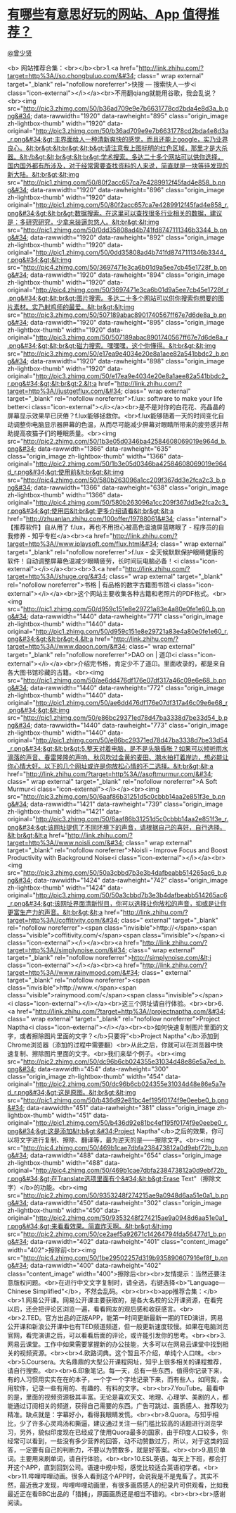 
#  [有哪些有意思好玩的网站、App 值得推荐？](https://zhihu.com/questions/26488686)



[@曾少贤](https://zhihu.com/people/fdc7221dee84f1e5238d08178df1a3cc)

&lt;b&gt; 网站推荐合集：&lt;br&gt;&lt;/b&gt;&lt;br&gt;1.&lt;a href=&#34;http://link.zhihu.com/?target=http%3A//so.chongbuluo.com/&#34; class=&#34; wrap external&#34; target=&#34;_blank&#34; rel=&#34;nofollow noreferrer&#34;&gt;快搜 — 搜索快人一步&lt;i class=&#34;icon-external&#34;&gt;&lt;/i&gt;&lt;/a&gt;&lt;br&gt;不用翻qiang就能用谷歌，我会乱说？&lt;br&gt;&lt;img src=&#34;http://pic3.zhimg.com/50/b36ad709e9e7b6631778cd2bda4e8d3a_b.png&#34; data-rawwidth=&#34;1920&#34; data-rawheight=&#34;895&#34; class=&#34;origin_image zh-lightbox-thumb&#34; width=&#34;1920&#34; data-original=&#34;http://pic3.zhimg.com/50/b36ad709e9e7b6631778cd2bda4e8d3a_r.png&#34;&gt;主界面给人一种清新爽快的感觉，而且还能上google，实乃业界良心。&lt;br&gt;&lt;br&gt;&lt;b&gt;请注意我上图标明的红色区域，那里才是大杀器。&lt;/b&gt;&lt;br&gt;&lt;br&gt;学术搜索。多达二十多个网站可以供你选择，国内国外都有所涉及，对于经常需要查找资料的人来说，简直就是一块等待发现的新大陆。&lt;br&gt;&lt;img src=&#34;http://pic1.zhimg.com/50/80f2acc657ca7e4289912f45fad4e858_b.png&#34; data-rawwidth=&#34;1920&#34; data-rawheight=&#34;896&#34; class=&#34;origin_image zh-lightbox-thumb&#34; width=&#34;1920&#34; data-original=&#34;http://pic1.zhimg.com/50/80f2acc657ca7e4289912f45fad4e858_r.png&#34;&gt;&lt;br&gt;数据搜索。在这里可以查找很多行业相关的数据，建议是：多研究研究，少拿来装逼忽悠人。&lt;br&gt;&lt;img src=&#34;http://pic1.zhimg.com/50/0dd35808ad4b741fd8747111346b3344_b.png&#34; data-rawwidth=&#34;1920&#34; data-rawheight=&#34;892&#34; class=&#34;origin_image zh-lightbox-thumb&#34; width=&#34;1920&#34; data-original=&#34;http://pic1.zhimg.com/50/0dd35808ad4b741fd8747111346b3344_r.png&#34;&gt;&lt;img src=&#34;http://pic4.zhimg.com/50/3697471e3ca6b01d9a5ee7cb45e1728f_b.png&#34; data-rawwidth=&#34;1920&#34; data-rawheight=&#34;894&#34; class=&#34;origin_image zh-lightbox-thumb&#34; width=&#34;1920&#34; data-original=&#34;http://pic4.zhimg.com/50/3697471e3ca6b01d9a5ee7cb45e1728f_r.png&#34;&gt;&lt;br&gt;图片搜索。多达二十多个网站可以供你搜索你想要的图片素材。实乃射鸡师的最爱。&lt;br&gt;&lt;img src=&#34;http://pic3.zhimg.com/50/507189abac8901740567ff67e7d6de8a_b.png&#34; data-rawwidth=&#34;1920&#34; data-rawheight=&#34;895&#34; class=&#34;origin_image zh-lightbox-thumb&#34; width=&#34;1920&#34; data-original=&#34;http://pic3.zhimg.com/50/507189abac8901740567ff67e7d6de8a_r.png&#34;&gt;&lt;br&gt;磁力搜索。嘿嘿嘿，这个你懂得。&lt;br&gt;&lt;img src=&#34;http://pic3.zhimg.com/50/e17ea9e4034e20e8a1aee82a541bbdc2_b.png&#34; data-rawwidth=&#34;1920&#34; data-rawheight=&#34;898&#34; class=&#34;origin_image zh-lightbox-thumb&#34; width=&#34;1920&#34; data-original=&#34;http://pic3.zhimg.com/50/e17ea9e4034e20e8a1aee82a541bbdc2_r.png&#34;&gt;&lt;br&gt;2.&lt;a href=&#34;http://link.zhihu.com/?target=http%3A//justgetflux.com/&#34; class=&#34; wrap external&#34; target=&#34;_blank&#34; rel=&#34;nofollow noreferrer&#34;&gt;f.lux: software to make your life better&lt;i class=&#34;icon-external&#34;&gt;&lt;/i&gt;&lt;/a&gt;&lt;br&gt;是不是对你的白花花、亮晶晶的屏幕显示效果早已厌倦？f.lux能够拯救你。&lt;br&gt;f.lux能够随着一天的时间变化自动调整你电脑显示器屏幕的色温，从而尽可能减少屏幕对眼睛所带来的疲劳感并帮助提高夜猫子们的睡眠质量。&lt;br&gt;&lt;img src=&#34;http://pic2.zhimg.com/50/1b3e05d0346ba42584608069019e964d_b.png&#34; data-rawwidth=&#34;1366&#34; data-rawheight=&#34;635&#34; class=&#34;origin_image zh-lightbox-thumb&#34; width=&#34;1366&#34; data-original=&#34;http://pic2.zhimg.com/50/1b3e05d0346ba42584608069019e964d_r.png&#34;&gt;使用前&lt;br&gt;&lt;img src=&#34;http://pic4.zhimg.com/50/580b263096a1cc209f367dd3e2fca2c3_b.png&#34; data-rawwidth=&#34;1366&#34; data-rawheight=&#34;638&#34; class=&#34;origin_image zh-lightbox-thumb&#34; width=&#34;1366&#34; data-original=&#34;http://pic4.zhimg.com/50/580b263096a1cc209f367dd3e2fca2c3_r.png&#34;&gt;使用后&lt;br&gt;更多介绍请看&lt;br&gt;&lt;a href=&#34;http://zhuanlan.zhihu.com/100offer/19788061&#34; class=&#34;internal&#34;&gt;【推荐软件】自从用了 f.lux，再也不用担心被高色温渣屏蓝瞎眼了 - 程序员的自我修养 - 知乎专栏&lt;/a&gt;&lt;br&gt;&lt;a href=&#34;http://link.zhihu.com/?target=http%3A//www.iplaysoft.com/flux.html&#34; class=&#34; wrap external&#34; target=&#34;_blank&#34; rel=&#34;nofollow noreferrer&#34;&gt;f.lux - 全天候默默保护眼睛健康的软件！自动调整屏幕色温减少眼睛疲劳，长时间玩电脑必备！&lt;i class=&#34;icon-external&#34;&gt;&lt;/i&gt;&lt;/a&gt;&lt;br&gt;&lt;br&gt;3.&lt;a href=&#34;http://link.zhihu.com/?target=http%3A//shuge.org/&#34; class=&#34; wrap external&#34; target=&#34;_blank&#34; rel=&#34;nofollow noreferrer&#34;&gt;书格 | 有品格的数字古籍图书馆&lt;i class=&#34;icon-external&#34;&gt;&lt;/i&gt;&lt;/a&gt;&lt;br&gt;这个网站主要收集各种古籍和老照片的PDF格式。&lt;br&gt;&lt;img src=&#34;http://pic1.zhimg.com/50/d959c151e8e29721a83e4a80e0fe1e60_b.png&#34; data-rawwidth=&#34;1440&#34; data-rawheight=&#34;771&#34; class=&#34;origin_image zh-lightbox-thumb&#34; width=&#34;1440&#34; data-original=&#34;http://pic1.zhimg.com/50/d959c151e8e29721a83e4a80e0fe1e60_r.png&#34;&gt;&lt;br&gt;4.&lt;a href=&#34;http://link.zhihu.com/?target=http%3A//www.daoon.com/&#34; class=&#34; wrap external&#34; target=&#34;_blank&#34; rel=&#34;nofollow noreferrer&#34;&gt;DAO on | 道卬&lt;i class=&#34;icon-external&#34;&gt;&lt;/i&gt;&lt;/a&gt;&lt;br&gt;介绍完书格，肯定少不了道卬。里面收录的，都是来自各大图书馆珍藏的古籍。&lt;br&gt;&lt;img src=&#34;http://pic1.zhimg.com/50/ae6dd476df176e07df317a46c09e6e68_b.png&#34; data-rawwidth=&#34;1440&#34; data-rawheight=&#34;772&#34; class=&#34;origin_image zh-lightbox-thumb&#34; width=&#34;1440&#34; data-original=&#34;http://pic1.zhimg.com/50/ae6dd476df176e07df317a46c09e6e68_r.png&#34;&gt;&lt;img src=&#34;http://pic1.zhimg.com/50/e86bc29371ed78d47ba3338d7be33d54_b.png&#34; data-rawwidth=&#34;1440&#34; data-rawheight=&#34;773&#34; class=&#34;origin_image zh-lightbox-thumb&#34; width=&#34;1440&#34; data-original=&#34;http://pic1.zhimg.com/50/e86bc29371ed78d47ba3338d7be33d54_r.png&#34;&gt;&lt;br&gt;5.整天对着电脑，是不是头脑昏胀？如果可以倾听雨水滴落的声音、春雷隆隆的声响、秋风吹过金黄的麦田、潮水拍打着岸边，想必能让你心情大好。以下的几个网址或许是你放松心情的不二选择。&lt;br&gt;&lt;a href=&#34;http://link.zhihu.com/?target=http%3A//asoftmurmur.com/&#34; class=&#34; wrap external&#34; target=&#34;_blank&#34; rel=&#34;nofollow noreferrer&#34;&gt;A Soft Murmur&lt;i class=&#34;icon-external&#34;&gt;&lt;/i&gt;&lt;/a&gt;&lt;br&gt;&lt;img src=&#34;http://pic3.zhimg.com/50/6aaf86b31251d5c0cbbb14aa2e851f3e_b.png&#34; data-rawwidth=&#34;1421&#34; data-rawheight=&#34;739&#34; class=&#34;origin_image zh-lightbox-thumb&#34; width=&#34;1421&#34; data-original=&#34;http://pic3.zhimg.com/50/6aaf86b31251d5c0cbbb14aa2e851f3e_r.png&#34;&gt;该网址提供了不同环境下的声音，请根据自己的喜好，自行选择。&lt;br&gt;&lt;a href=&#34;http://link.zhihu.com/?target=http%3A//www.noisli.com/&#34; class=&#34; wrap external&#34; target=&#34;_blank&#34; rel=&#34;nofollow noreferrer&#34;&gt;Noisli - Improve Focus and Boost Productivity with Background Noise&lt;i class=&#34;icon-external&#34;&gt;&lt;/i&gt;&lt;/a&gt;&lt;br&gt;&lt;img src=&#34;http://pic3.zhimg.com/50/50a3cbbd7b3e3b4dafbeabb514265ac6_b.png&#34; data-rawwidth=&#34;1424&#34; data-rawheight=&#34;742&#34; class=&#34;origin_image zh-lightbox-thumb&#34; width=&#34;1424&#34; data-original=&#34;http://pic3.zhimg.com/50/50a3cbbd7b3e3b4dafbeabb514265ac6_r.png&#34;&gt;该网址界面清新悦目，你可以选择让你放松的声音，抑或是让你更富生产力的声音。&lt;br&gt;&lt;a href=&#34;http://link.zhihu.com/?target=http%3A//coffitivity.com/&#34; class=&#34; external&#34; target=&#34;_blank&#34; rel=&#34;nofollow noreferrer&#34;&gt;&lt;span class=&#34;invisible&#34;&gt;http://&lt;/span&gt;&lt;span class=&#34;visible&#34;&gt;coffitivity.com/&lt;/span&gt;&lt;span class=&#34;invisible&#34;&gt;&lt;/span&gt;&lt;i class=&#34;icon-external&#34;&gt;&lt;/i&gt;&lt;/a&gt;&lt;br&gt;&lt;a href=&#34;http://link.zhihu.com/?target=http%3A//simplynoise.com/&#34; class=&#34; wrap external&#34; target=&#34;_blank&#34; rel=&#34;nofollow noreferrer&#34;&gt;http://simplynoise.com/&lt;i class=&#34;icon-external&#34;&gt;&lt;/i&gt;&lt;/a&gt;&lt;br&gt;&lt;a href=&#34;http://link.zhihu.com/?target=http%3A//www.rainymood.com/&#34; class=&#34; external&#34; target=&#34;_blank&#34; rel=&#34;nofollow noreferrer&#34;&gt;&lt;span class=&#34;invisible&#34;&gt;http://www.&lt;/span&gt;&lt;span class=&#34;visible&#34;&gt;rainymood.com/&lt;/span&gt;&lt;span class=&#34;invisible&#34;&gt;&lt;/span&gt;&lt;i class=&#34;icon-external&#34;&gt;&lt;/i&gt;&lt;/a&gt;&lt;br&gt;这三个网址请自行体验。&lt;br&gt;&lt;br&gt;6.&lt;a href=&#34;http://link.zhihu.com/?target=http%3A//projectnaptha.com/&#34; class=&#34; wrap external&#34; target=&#34;_blank&#34; rel=&#34;nofollow noreferrer&#34;&gt;Project Naptha&lt;i class=&#34;icon-external&#34;&gt;&lt;/i&gt;&lt;/a&gt;&lt;br&gt;&lt;b&gt;如何快速复制图片里面的文字，或者擦除图片里面的文字？&lt;/b&gt;只要将&#34;&lt;b&gt;Project Naptha&#34;&lt;/b&gt;添加到Chrome浏览器（添加的过程中需要翻）&lt;br&gt;从此之后，你就可以在浏览器中快速复制、擦除图片里面的文字。&lt;br&gt;我们来举个例子。&lt;br&gt;&lt;img src=&#34;http://pic2.zhimg.com/50/dc96b6cb024355e31034d48e86e5a7ed_b.png&#34; data-rawwidth=&#34;454&#34; data-rawheight=&#34;300&#34; class=&#34;origin_image zh-lightbox-thumb&#34; width=&#34;454&#34; data-original=&#34;http://pic2.zhimg.com/50/dc96b6cb024355e31034d48e86e5a7ed_r.png&#34;&gt;这是原图。&lt;br&gt;&lt;img src=&#34;http://pic1.zhimg.com/50/b436d92e81bc4ef195f0174f9e0eebe0_b.png&#34; data-rawwidth=&#34;451&#34; data-rawheight=&#34;381&#34; class=&#34;origin_image zh-lightbox-thumb&#34; width=&#34;451&#34; data-original=&#34;http://pic1.zhimg.com/50/b436d92e81bc4ef195f0174f9e0eebe0_r.png&#34;&gt;这是添加&lt;b&gt;&#34;Project Naptha&#34;&lt;/b&gt;之后的效果，你可以将文字进行复制、擦除、翻译等，最为逆天的是——擦除文字。&lt;br&gt;&lt;img src=&#34;http://pic4.zhimg.com/50/469b1cae7dbfa238473812a0d9ebf72b_b.png&#34; data-rawwidth=&#34;488&#34; data-rawheight=&#34;654&#34; class=&#34;origin_image zh-lightbox-thumb&#34; width=&#34;488&#34; data-original=&#34;http://pic4.zhimg.com/50/469b1cae7dbfa238473812a0d9ebf72b_r.png&#34;&gt;在Translate选项里面有个&#34;&lt;b&gt;Erase Text&#34;（擦除文字）&lt;/b&gt;的功能。&lt;br&gt;&lt;img src=&#34;http://pic2.zhimg.com/50/9353248f274215ae9a0948d6aa51e0a1_b.png&#34; data-rawwidth=&#34;450&#34; data-rawheight=&#34;302&#34; class=&#34;origin_image zh-lightbox-thumb&#34; width=&#34;450&#34; data-original=&#34;http://pic2.zhimg.com/50/9353248f274215ae9a0948d6aa51e0a1_r.png&#34;&gt;来看看效果。简直炸天啊。&lt;br&gt;&lt;img src=&#34;http://pic2.zhimg.com/50/ce2aef5a92671c14264794fda56477d1_b.png&#34; data-rawwidth=&#34;402&#34; data-rawheight=&#34;401&#34; class=&#34;content_image&#34; width=&#34;402&#34;&gt;擦除前&lt;br&gt;&lt;img src=&#34;http://pic4.zhimg.com/50/1be29502257d319b935890607916ef8f_b.png&#34; data-rawwidth=&#34;400&#34; data-rawheight=&#34;402&#34; class=&#34;content_image&#34; width=&#34;400&#34;&gt;擦除后&lt;br&gt;&lt;br&gt;友情提示：当然还要注意版权问题。&lt;br&gt;在进行中文文字复制时，请全选，右键选择&lt;b&gt;&#34;Language—Chinese Simplified&#34;&lt;/b&gt;，不然会乱码。&lt;br&gt;&lt;br&gt;&lt;b&gt;app推荐合集：&lt;/b&gt;&lt;br&gt;1.网易公开课。网易公开课主要获取的，是各大名校的公开课资源，在看完以后，还会把评论区浏览一遍，看看网友的观后感和收获感言。&lt;br&gt;&lt;br&gt;2.TED。官方出品的正版APP，能第一时间更新最新一期的TED演讲，网易公开课和新浪公开课中也有TED频道频道，但一般更新速度较慢。如果在电脑浏览官网，看完演讲之后，可以看看后面的评论，或许能引发你的思考。&lt;br&gt;&lt;br&gt;3.网易云课堂。工作中如果需要掌握新的办公技能，大多可以在网易云课堂中找到相关的视频资源。&lt;br&gt;&lt;br&gt;4.欧路词典。这个暂且不介绍，单纯个人口味。&lt;br&gt;&lt;br&gt;5.Coursera。大名鼎鼎的大型公开课程网址，知乎上很多相关的课程推荐，请自行搜索。&lt;br&gt;&lt;br&gt;6.印象笔记。每一天，总有一些东西，值得你记录下来，有的人习惯用实实在在的本子，一个字一个字地记录下来，而有些人，如同我，会用软件，记录一些有用的、有趣的、有料的文字。&lt;br&gt;&lt;br&gt;7.YouTube。最看中的是，里面的视频资源极其丰富。无论是喜欢天文、地理、心理学、美剧的人，都能通过订阅相关的频道，获得自己需要的东西。广告可跳过、画质感人、推荐较为精准。缺点就是：字幕好小，看得我眼睛发慌。&lt;br&gt;&lt;br&gt;8.Quora。与知乎相比，少了许多心灵鸡汤和撕逼，建议通过关注一些门槛比较高的话题进行浏览学习，另外，貌似印度现在已经成了使用Quora最多的国家，由于印度人口较多，你经常可以看到，一些没有多少营养的回答，动不动赞数过万，所以，对于这类的回答，一定要有自己的判断力，不要以为赞数多，就是好答案。&lt;br&gt;&lt;br&gt;9.扇贝单词。主要用来刷单词，请自行体验。&lt;br&gt;&lt;br&gt;10.ESL英语。每天上下班，都会打开这个APP，直到回到公司。语速中规中矩，感觉比较适合英语初学者。&lt;br&gt;&lt;br&gt;11.哔哩哔哩动画。很多人看到这个APP时，会说我是不是鬼畜了。其实不然，最近我才发现，哔哩哔哩动画里，有很多画质感人的纪录片可供观看，比如我最近正在看BBC出品的「猎捕」，原画画质还是相当不错的。&lt;br&gt;&lt;br&gt;&lt;br&gt;感谢阅读。